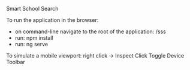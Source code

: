 Smart School Search

To run the application in the browser:
- on command-line navigate to the root of the application: /sss
- run: npm install
- run: ng serve

To simulate a mobile viewport: right click -> Inspect 
Click Toggle Device Toolbar
